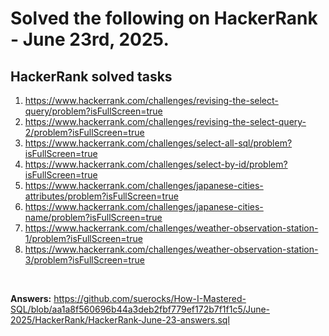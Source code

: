 # Solved the following on HackerRank - June 23rd, 2025.

## HackerRank solved tasks
1. https://www.hackerrank.com/challenges/revising-the-select-query/problem?isFullScreen=true
2. https://www.hackerrank.com/challenges/revising-the-select-query-2/problem?isFullScreen=true
3. https://www.hackerrank.com/challenges/select-all-sql/problem?isFullScreen=true
4. https://www.hackerrank.com/challenges/select-by-id/problem?isFullScreen=true
5. https://www.hackerrank.com/challenges/japanese-cities-attributes/problem?isFullScreen=true
6. https://www.hackerrank.com/challenges/japanese-cities-name/problem?isFullScreen=true
7. https://www.hackerrank.com/challenges/weather-observation-station-1/problem?isFullScreen=true
8. https://www.hackerrank.com/challenges/weather-observation-station-3/problem?isFullScreen=true

<br>

**Answers:** https://github.com/suerocks/How-I-Mastered-SQL/blob/aa1a8f560696b44a3deb2fbf779ef172b7f1f1c5/June-2025/HackerRank/HackerRank-June-23-answers.sql
